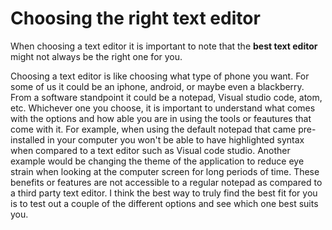 # Choosing the right text editor 
When choosing a text editor it is important to note that the **best text editor** might not always be the right one for you.

Choosing a text editor is like choosing what type of phone you want. For some of us it could be an iphone, android, or maybe even a blackberry. From a software standpoint it could be a notepad, Visual studio code, atom, etc. Whichever one you choose, it is important to understand what comes with the options and how able you are in using the tools or feautures that come with it. For example, when using the default notepad that came pre-installed in your computer you won't be able to have highlighted syntax when compared to a text editor such as Visual code studio. Another example would be changing the theme of the application to reduce eye strain when looking at the computer screen for long periods of time. These benefits or features are not accessible to a regular notepad as compared to a third party text editor. I think the best way to truly find the best fit for you is to test out a couple of the different options and see which one best suits you. 
